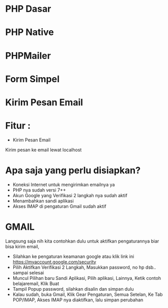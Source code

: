 # PHP Dasar

# PHP Native

# PHPMailer

# Form Simpel

# Kirim Pesan Email

# Fitur :

- Kirim Pesan Email

Kirim pesan ke email lewat localhost

# Apa saja yang perlu disiapkan?

- Koneksi Internet untuk mengirimkan emailnya ya
- PHP nya sudah versi 7++
- Akun Google yang Verifikasi 2 langkah nya sudah aktif
- Menambahkan sandi aplikasi
- Akses IMAP di pengaturan Gmail sudah aktif

# GMAIL

Langsung saja nih kita contohkan dulu untuk aktifkan pengaturannya biar bisa kirim email,

- Silahkan ke pengaturan keamanan google atau klik link ini https://myaccount.google.com/security
- Pilih Aktifkan Verifikasi 2 Langkah, Masukkan password, no hp dsb.. sampai selesai
- Muncul Pilihan baru Sandi Aplikasi, Pilih aplikasi, Lainnya, Ketik contoh belajaremail, Klik Buat
- Tampil Popup password, silahkan disalin dan simpan dulu
- Kalau sudah, buka Gmail, Klik Gear Pengaturan, Semua Setelan, Ke Tab POP/IMAP, Akses IMAP nya diaktifkan, lalu simpan perubahan
